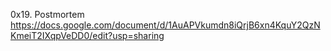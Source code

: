 0x19. Postmortem
https://docs.google.com/document/d/1AuAPVkumdn8iQrjB6xn4KquY2QzNKmeiT2IXqpVeDD0/edit?usp=sharing
